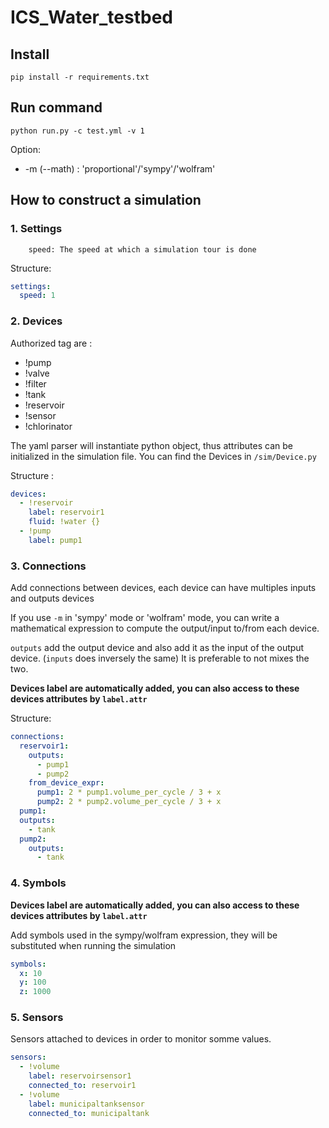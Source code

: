 # ICS_Water_testbed

## Install 
`pip install -r requirements.txt`

## Run command
`python run.py -c test.yml -v 1`

Option:

- -m (--math) : 'proportional'/'sympy'/'wolfram'

## How to construct a simulation
### 1. Settings
        speed: The speed at which a simulation tour is done
Structure:
```yaml
settings:
  speed: 1
```
### 2. Devices
Authorized tag are :
- !pump
- !valve
- !filter
- !tank
- !reservoir
- !sensor
- !chlorinator

The yaml parser will instantiate python object, thus attributes can be initialized
in the simulation file. You can find the Devices in `/sim/Device.py`

Structure :
```yaml
devices:
  - !reservoir
    label: reservoir1
    fluid: !water {}
  - !pump
    label: pump1
```
### 3. Connections
Add connections between devices, each device can have multiples inputs and outputs
devices

If you use `-m` in 'sympy' mode or 'wolfram' mode, you can write a mathematical expression
to compute the output/input to/from each device.

`outputs` add the output device and also add it as the input of the output device. (`inputs` does inversely the same)
It is preferable to not mixes the two.


**Devices label are automatically added, you can also access to these devices attributes by `label.attr`**

Structure:
```yaml
connections:
  reservoir1:
    outputs:
      - pump1
      - pump2
    from_device_expr:
      pump1: 2 * pump1.volume_per_cycle / 3 + x
      pump2: 2 * pump2.volume_per_cycle / 3 + x
  pump1:
  outputs:
    - tank
  pump2:
    outputs:
      - tank
```
### 4. Symbols
**Devices label are automatically added, you can also access to these devices attributes by `label.attr`**

Add symbols used in the sympy/wolfram expression, they will be substituted when running the simulation
```yaml
symbols:
  x: 10
  y: 100
  z: 1000
```
### 5. Sensors
Sensors attached to devices in order to monitor somme values.
```yaml
sensors:
  - !volume
    label: reservoirsensor1
    connected_to: reservoir1
  - !volume
    label: municipaltanksensor
    connected_to: municipaltank
```